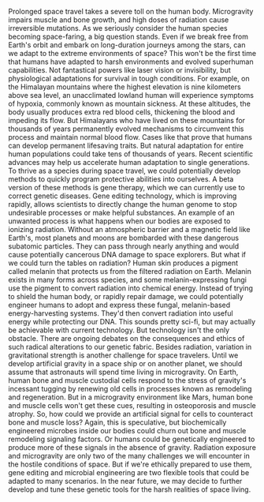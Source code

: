 
Prolonged space travel takes
a severe toll on the human body.
Microgravity impairs muscle
and bone growth,
and high doses of radiation
cause irreversible mutations.
As we seriously consider the human
species becoming space-faring,
a big question stands.
Even if we break free 
from Earth&#39;s orbit
and embark on long-duration
journeys among the stars,
can we adapt to the extreme
environments of space?
This won&#39;t be the first time that humans
have adapted to harsh environments
and evolved superhuman capabilities.
Not fantastical powers like laser vision
or invisibility,
but physiological adaptations
for survival in tough conditions.
For example, on the Himalayan mountains
where the highest elevation 
is nine kilometers above sea level,
an unacclimated lowland human
will experience symptoms of hypoxia,
commonly known as mountain sickness.
At these altitudes, the body usually
produces extra red blood cells,
thickening the blood 
and impeding its flow.
But Himalayans who have lived on
these mountains for thousands of years
permanently evolved mechanisms
to circumvent this process
and maintain normal blood flow.
Cases like that prove that humans
can develop permanent lifesaving traits.
But natural adaptation 
for entire human populations
could take tens of thousands of years.
Recent scientific advances may help us
accelerate human adaptation
to single generations.
To thrive as a species 
during space travel,
we could potentially develop methods
to quickly program protective abilities
into ourselves.
A beta version of these methods
is gene therapy,
which we can currently use to correct
genetic diseases.
Gene editing technology,
which is improving rapidly,
allows scientists to directly change
the human genome
to stop undesirable processes
or make helpful substances.
An example of an unwanted process
is what happens when our bodies
are exposed to ionizing radiation.
Without an atmospheric barrier
and a magnetic field like Earth&#39;s,
most planets and moons are bombarded
with these dangerous subatomic particles.
They can pass through nearly anything
and would cause potentially cancerous
DNA damage to space explorers.
But what if we could turn the tables
on radiation?
Human skin produces a pigment
called melanin
that protects us from the filtered
radiation on Earth.
Melanin exists in many forms
across species,
and some melanin-expressing fungi
use the pigment to convert radiation
into chemical energy.
Instead of trying to shield 
the human body,
or rapidly repair damage,
we could potentially engineer humans
to adopt and express these fungal,
melanin-based energy-harvesting systems.
They&#39;d then convert radiation into
useful energy while protecting our DNA.
This sounds pretty sci-fi,
but may actually be achievable 
with current technology.
But technology isn&#39;t the only obstacle.
There are ongoing debates 
on the consequences
and ethics of such radical alterations
to our genetic fabric.
Besides radiation,
variation in gravitational strength
is another challenge for space travelers.
Until we develop artificial gravity
in a space ship or on another planet,
we should assume that astronauts
will spend time living in microgravity.
On Earth, human bone and muscle
custodial cells
respond to the stress 
of gravity&#39;s incessant tugging
by renewing old cells in processes
known as remodeling and regeneration.
But in a microgravity environment
like Mars,
human bone and muscle cells
won&#39;t get these cues,
resulting in osteoporosis 
and muscle atrophy.
So, how could we provide 
an artificial signal for cells
to counteract bone and muscle loss?
Again, this is speculative,
but biochemically engineered microbes
inside our bodies
could churn out bone and muscle
remodeling signaling factors.
Or humans could be genetically engineered
to produce more of these signals
in the absence of gravity.
Radiation exposure and microgravity
are only two of the many challenges
we will encounter in the hostile
conditions of space.
But if we&#39;re ethically prepared
to use them,
gene editing and microbial engineering
are two flexible tools
that could be adapted to many scenarios.
In the near future, we may decide
to further develop
and tune these genetic tools
for the harsh realities of space living.
